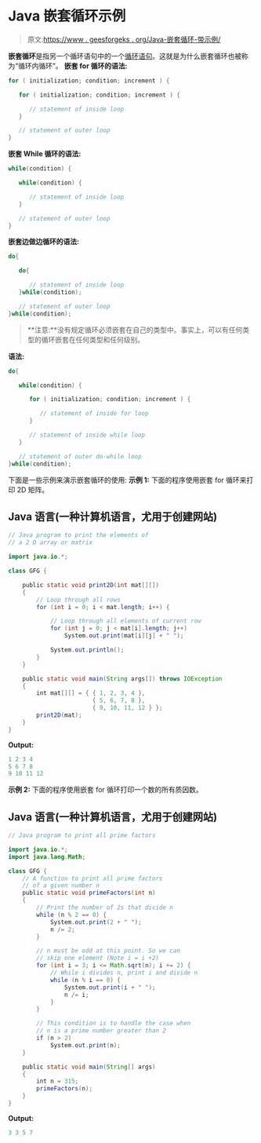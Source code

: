 # Java 嵌套循环示例

> 原文:[https://www . geesforgeks . org/Java-嵌套循环-带示例/](https://www.geeksforgeeks.org/java-nested-loops-with-examples/)

**嵌套循环**是指另一个循环语句中的一个[循环语句](https://www.geeksforgeeks.org/loops-in-java/)。这就是为什么嵌套循环也被称为“循环内循环”。
**嵌套 for 循环的语法:**

```java
for ( initialization; condition; increment ) {

   for ( initialization; condition; increment ) {

      // statement of inside loop
   }

   // statement of outer loop
}
```

**嵌套 While 循环的语法:**

```java
while(condition) {

   while(condition) {

      // statement of inside loop
   }

   // statement of outer loop
}
```

**嵌套边做边循环的语法:**

```java
do{

   do{

      // statement of inside loop
   }while(condition);

   // statement of outer loop
}while(condition);
```

> **注意:**没有规定循环必须嵌套在自己的类型中。事实上，可以有任何类型的循环嵌套在任何类型和任何级别。

**语法:**

```java
do{

   while(condition) {

      for ( initialization; condition; increment ) {

         // statement of inside for loop
      }

      // statement of inside while loop
   }

   // statement of outer do-while loop
}while(condition);
```

下面是一些示例来演示嵌套循环的使用:
**示例 1:** 下面的程序使用嵌套 for 循环来打印 2D 矩阵。

## Java 语言(一种计算机语言，尤用于创建网站)

```java
// Java program to print the elements of
// a 2 D array or matrix

import java.io.*;

class GFG {

    public static void print2D(int mat[][])
    {
        // Loop through all rows
        for (int i = 0; i < mat.length; i++) {

            // Loop through all elements of current row
            for (int j = 0; j < mat[i].length; j++)
                System.out.print(mat[i][j] + " ");

            System.out.println();
        }
    }

    public static void main(String args[]) throws IOException
    {
        int mat[][] = { { 1, 2, 3, 4 },
                        { 5, 6, 7, 8 },
                        { 9, 10, 11, 12 } };
        print2D(mat);
    }
}
```

**Output:** 

```java
1 2 3 4 
5 6 7 8 
9 10 11 12
```

**示例 2:** 下面的程序使用嵌套 for 循环打印一个数的所有质因数。

## Java 语言(一种计算机语言，尤用于创建网站)

```java
// Java program to print all prime factors

import java.io.*;
import java.lang.Math;

class GFG {
    // A function to print all prime factors
    // of a given number n
    public static void primeFactors(int n)
    {
        // Print the number of 2s that divide n
        while (n % 2 == 0) {
            System.out.print(2 + " ");
            n /= 2;
        }

        // n must be odd at this point. So we can
        // skip one element (Note i = i +2)
        for (int i = 3; i <= Math.sqrt(n); i += 2) {
            // While i divides n, print i and divide n
            while (n % i == 0) {
                System.out.print(i + " ");
                n /= i;
            }
        }

        // This condition is to handle the case when
        // n is a prime number greater than 2
        if (n > 2)
            System.out.print(n);
    }

    public static void main(String[] args)
    {
        int n = 315;
        primeFactors(n);
    }
}
```

**Output:** 

```java
3 3 5 7
```